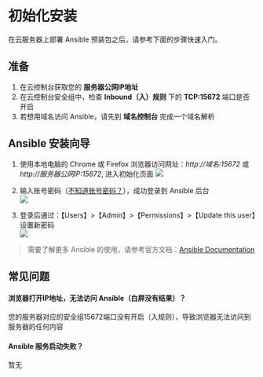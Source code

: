 # 初始化安装

在云服务器上部署 Ansible 预装包之后，请参考下面的步骤快速入门。

## 准备

1. 在云控制台获取您的 **服务器公网IP地址** 
2. 在云控制台安全组中，检查 **Inbound（入）规则** 下的 **TCP:15672** 端口是否开启
3. 若想用域名访问 Ansible，请先到 **域名控制台** 完成一个域名解析

## Ansible 安装向导

1. 使用本地电脑的 Chrome 或 Firefox 浏览器访问网址：*http://域名:15672* 或 *http://服务器公网IP:15672*, 进入初始化页面
   ![](https://libs.websoft9.com/Websoft9/DocsPicture/zh/ansible/ansible-login-websoft9.png)

2. 输入账号密码（[不知道账号密码？](/zh/stack-accounts.md#ansible)），成功登录到 Ansible 后台  
   ![](https://libs.websoft9.com/Websoft9/DocsPicture/zh/ansible/ansible-bk-websoft9.png)

3. 登录后通过：【Users】>【Admin】>【Permissions】>【Update this user】设置新密码  
   ![](https://libs.websoft9.com/Websoft9/DocsPicture/zh/ansible/ansible-pw-websoft9.png)

> 需要了解更多 Ansible 的使用，请参考官方文档：[Ansible Documentation](https://www.ansible.com/documentation.html)

## 常见问题

#### 浏览器打开IP地址，无法访问 Ansible（白屏没有结果）？

您的服务器对应的安全组15672端口没有开启（入规则），导致浏览器无法访问到服务器的任何内容

#### Ansible 服务启动失败？

暂无
